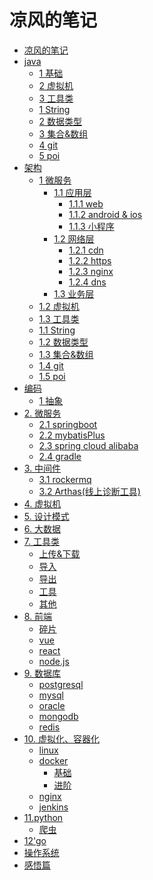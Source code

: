 # 凉风的笔记
* [凉风的笔记](README.md)
* [java]()
    * [1 基础](java/basic/basic.md)
    * [2 虚拟机](java/jvm.md)
    * [3 工具类](java/jvm.md)
    * [1 String](java/patzn/string.md)
    * [2 数据类型](java/patzn/dataType.md)
    * [3 集合&数组](java/patzn/collection.md)
    * [4 git](java/patzn/git.md)
    * [5 poi](java/patzn/poi.md)
* [架构]()
    * [1 微服务](java/basic/basic.md)
        * [1.1 应用层]()
            * [1.1.1 web]()
            * [1.1.2 android & ios]()
            * [1.1.3 小程序]()
        * [1.2 网络层]()
            * [1.2.1 cdn](architecture\microservice\network\cdn.md)
            * [1.2.2 https]()
            * [1.2.3 nginx](architecture\microservice\network\nginx.md)
            * [1.2.4 dns](architecture\microservice\network\dns.md)
        * [1.3 业务层]()
    * [1.2 虚拟机](java/jvm.md)
    * [1.3 工具类](java/jvm.md)
    * [1.1 String](java/patzn/string.md)
    * [1.2 数据类型](java/patzn/dataType.md)
    * [1.3 集合&数组](java/patzn/collection.md)
    * [1.4 git](java/patzn/git.md)
    * [1.5 poi](java/patzn/poi.md)
* [编码]()
    * [1 抽象](java/example2.md)
* [2. 微服务]()
    * [2.1 springboot](java/example2.md)
    * [2.2 mybatisPlus](java/patzn/mybatis.md)
    * [2.3 spring cloud alibaba](java/alibaba.md)
    * [2.4 gradle](java/gradle.md)
* [3. 中间件]()
	 * [3.1 rockermq](java/rocket.md)
	 * [3.2 Arthas(线上诊断工具)]()
* [4. 虚拟机](java/jvm.md)
* [5. 设计模式](java/example2.md)
* [6. 大数据](java/example2.md) 
* [7. 工具类](java/patzn/readme.md)
    * [上传&下载](java/patzn/upload.md)
    * [导入](java/patzn/input.md)
    * [导出]()
    * [工具]()
    * [其他](java/patzn/debris.md)
* [8. 前端]()
	* [碎片](js/debris.md)
	* [vue](java/example2.md)
	* [react](java/example2.md)
	* [node.js](java/example2.md)
* [9. 数据库]()
	* [postgresql](sql/pgsql.md)
	* [mysql](java/example2.md)
	* [oracle](java/example2.md)
	* [mongodb](java/example2.md)
	* [redis](java/example2.md)
* [10. 虚拟化、容器化]()
	* [linux](linux/linux.md)
	* [docker]()
		* [基础](linux/docker_basic.md)
		* [进阶](linux/docker_pro.md)
	* [nginx](linux/nginx.md)
	* [jenkins](linux/jenkins.md)
* [11.python](section2/README.md)
    * [爬虫](section2/example1.md)
* [12'go]()
* [操作系统](mac/experience.md)
* [感悟篇]()
